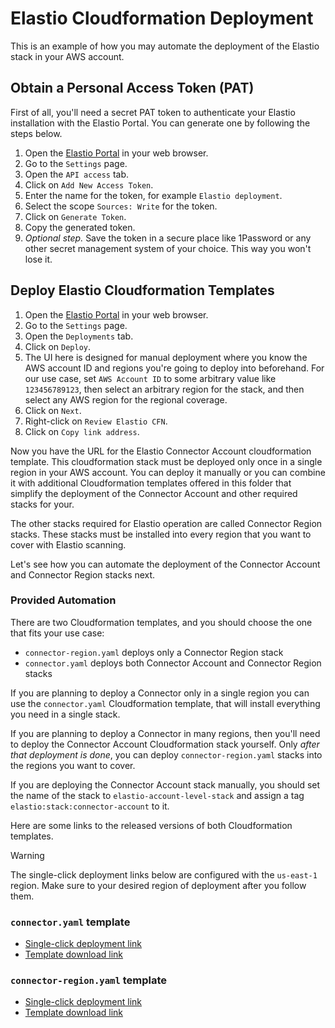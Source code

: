 # Elastio Cloudformation Deployment

This is an example of how you may automate the deployment of the Elastio stack in your AWS account.

## Obtain a Personal Access Token (PAT)

First of all, you'll need a secret PAT token to authenticate your Elastio installation with the Elastio Portal. You can generate one by following the steps below.

1. Open the [Elastio Portal](https://login.elastio.com/) in your web browser.
2. Go to the `Settings` page.
3. Open the `API access` tab.
4. Click on `Add New Access Token`.
5. Enter the name for the token, for example `Elastio deployment`.
6. Select the scope `Sources: Write` for the token.
7. Click on `Generate Token`.
8. Copy the generated token.
9. _Optional step._ Save the token in a secure place like 1Password or any other secret management system of your choice. This way you won't lose it.

## Deploy Elastio Cloudformation Templates

1. Open the [Elastio Portal](https://login.elastio.com/) in your web browser.
2. Go to the `Settings` page.
3. Open the `Deployments` tab.
4. Click on `Deploy`.
5. The UI here is designed for manual deployment where you know the AWS account ID and regions you're going to deploy into beforehand. For our use case, set `AWS Account ID` to some arbitrary value like `123456789123`, then select an arbitrary region for the stack, and then select any AWS region for the regional coverage.
6. Click on `Next`.
7. Right-click on `Review Elastio CFN`.
8. Click on `Copy link address`.

Now you have the URL for the Elastio Connector Account cloudformation template. This cloudformation stack must be deployed only once in a single region in your AWS account. You can deploy it manually or you can combine it with additional Cloudformation templates offered in this folder that simplify the deployment of the Connector Account and other required stacks for your.

The other stacks required for Elastio operation are called Connector Region stacks. These stacks must be installed into every region that you want to cover with Elastio scanning.

Let's see how you can automate the deployment of the Connector Account and Connector Region stacks next.

### Provided Automation

There are two Cloudformation templates, and you should choose the one that fits your use case:

- `connector-region.yaml` deploys only a Connector Region stack
- `connector.yaml` deploys both Connector Account and Connector Region stacks

If you are planning to deploy a Connector only in a single region you can use the `connector.yaml` Cloudformation template, that will install everything you need in a single stack.

If you are planning to deploy a Connector in many regions, then you'll need to deploy the Connector Account Cloudformation stack yourself. Only _after that deployment is done_, you can deploy `connector-region.yaml` stacks into the regions you want to cover.

If you are deploying the Connector Account stack manually, you should set the name of the stack to `elastio-account-level-stack` and assign a tag `elastio:stack:connector-account` to it.

Here are some links to the released versions of both Cloudformation templates.

> [!WARNING]
> The single-click deployment links below are configured with the `us-east-1` region.
> Make sure to your desired region of deployment after you follow them.

### `connector.yaml` template

- [Single-click deployment link](https://us-east-1.console.aws.amazon.com/cloudformation/home?region=us-east-1#/stacks/create/review?templateURL=https://elastio-prod-artifacts-us-east-1.s3.us-east-1.amazonaws.com/contrib/elastio-deployment/cloudformation/v1/connector.yaml&stackName=elastio-connector)
- [Template download link](https://elastio-prod-artifacts-us-east-1.s3.us-east-1.amazonaws.com/contrib/elastio-deployment/cloudformation/v1/connector.yaml)

### `connector-region.yaml` template

- [Single-click deployment link](https://us-east-1.console.aws.amazon.com/cloudformation/home?region=us-east-1#/stacks/create/review?templateURL=https://elastio-prod-artifacts-us-east-1.s3.us-east-1.amazonaws.com/contrib/elastio-deployment/cloudformation/v1/connector-region.yaml&stackName=elastio-connector-region)
- [Template download link](https://elastio-prod-artifacts-us-east-1.s3.us-east-1.amazonaws.com/contrib/elastio-deployment/cloudformation/v1/connector-region.yaml)
